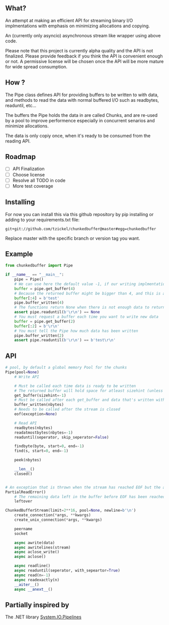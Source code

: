 ## What?
An attempt at making an efficient API for streaming binary I/O implmentations with emphasis on minimizing allocations and copying.

An (currently only asyncio) asynchronous stream like wrapper using above code.

Please note that this project is currently alpha quality and the API is not finalized. Please provide feedback if you think the API is convenient enough or not. A permissive license will be chosen once the API will be more mature for wide spread consumption.

## How ?
The Pipe class defines API for providing buffers to be written to with data, and methods to read the data with normal buffered I/O such as readbytes, readuntil, etc...

The buffers the Pipe holds the data in are called Chunks, and are re-used by a pool to improve performence especially in concurrent senarios and minimize allocations.

The data is only copiy once, when it's ready to be consumed from the reading API.

## Roadmap
- [ ] API Finalization
- [ ] Choose license
- [ ] Resolve all TODO in code
- [ ] More test coverage

## Installing
For now you can install this via this github repository by pip installing or adding to your requirements.txt file:

```
git+git://github.com/tzickel/chunkedbuffer@master#egg=chunkedbuffer
```

Replace master with the specific branch or version tag you want.

## Example
```python
from chunkedbuffer import Pipe

if __name__ == "__main__":
    pipe = Pipe()
    # We can use here the default value -1, if our writing implmentation can handle arbitrary sizes (like socket.recv_into can)
    buffer = pipe.get_buffer(4)
    # Because the returned buffer might be bigger than 4, and this is an example code, we need to write it like this
    buffer[:4] = b'test'
    pipe.buffer_written(4)
    # The functions return None when there is not enough data to return
    assert pipe.readuntil(b'\r\n') == None
    # You must request a buffer each time you want to write new data
    buffer = pipe.get_buffer(2)
    buffer[:2] = b'\r\n'
    # You must tell the Pipe how much data has been written
    pipe.buffer_written(2)
    assert pipe.readuntil(b'\r\n') == b'test\r\n'
```

## API
```python
# pool, by default a global memory Pool for the chunks
Pipe(pool=None)
    # Write API

    # Must be called each time data is ready to be written
    # The returned buffer will hold space for atleast sizehint (unless it's -1, which it will have space for atleast 1 byte)
    get_buffer(sizehint=-1)
    # Must be called after each get_buffer and data that's written with the number of bytes written
    buffer_written(nbytes)
    # Needs to be called after the stream is closed
    eof(exception=None)

    # Read API
    readbytes(nbytes)
    readatmostbytes(nbytes=-1)
    readuntil(seperator, skip_seperator=False)

    findbyte(byte, start=0, end=-1)
    find(s, start=0, end=-1)

    peek(nbytes)

    __len__()
    closed()


# An exception that is thrown when the stream has reached EOF but the ammount of data requested is bigger than present in the buffer
PartialReadError()
    # The remaining data left in the buffer before EOF has been reached
    leftover
```


```python
ChunkedBufferStream(limit=2**16, pool=None, newline=b'\n')
    create_connection(*args, **kwargs)
    create_unix_connection(*args, **kwargs)

    peername
    socket

    async awrite(data)
    async awritelines(stream)
    async aclose_write()
    async aclose()

    async readline()
    async readuntil(seperator, with_sepeartor=True)
    async read(n=-1)
    async readexactly(n)
    __aiter__()
    async __anext__()
```

## Partially inspired by
The .NET library [System.IO.Pipelines](https://docs.microsoft.com/en-us/dotnet/standard/io/pipelines)
